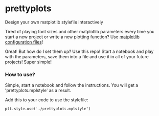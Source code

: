 # prettyplots
Design your own matplotlib stylefile interactively

Tired of playing font sizes and other matplotlib parameters every time you start a new project or write a new plotting function? 
Use [matplotlib configuration files](https://matplotlib.org/devdocs/tutorials/introductory/customizing.html)!

Great! But how do I set them up?
Use this repo!
Start a notebook and play with the parameters, save them into a file and use it in all of your future projects!
Super simple!

### How to use?

Simple, start a notebook and follow the instructions.
You will get a 'prettyplots.mplstyle' as a result.

Add this to your code to use the stylefile:
```
plt.style.use('./prettyplots.mplstyle')
```

